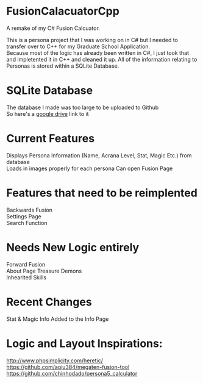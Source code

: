 # FusionCalacuatorCpp
A remake of my C# Fusion Calcuator.

This is a persona project that I was working on in C# but I needed to transfer over to C++ for my Graduate School Application.  
Because most of the logic has already been written in C#, I just took that and impletented it in C++ and cleaned it up. All of the information relating to Personas is stored within a SQLite Database.

# SQLite Database
The database I made was too large to be uploaded to Github  
So here's a [google drive](https://drive.google.com/file/d/1NNI8SEbtjX9Yu8piW7XSFhn0FfF9m5nS/view?usp=sharing) link to it  

# Current Features

Displays Persona Information (Name, Acrana Level, Stat, Magic Etc.) from database  
Loads in images properly for each persona
Can open Fusion Page

# Features that need to be reimplented

Backwards Fusion  
Settings Page  
Search Function
 

# Needs New Logic entirely

Forward Fusion  
About Page
Treasure Demons  
Inhearited Skills  

# Recent Changes
Stat & Magic Info Added to the Info Page


# Logic and Layout Inspirations:

http://www.phpsimplicity.com/heretic/  
https://github.com/aqiu384/megaten-fusion-tool  
https://github.com/chinhodado/persona5_calculator  
